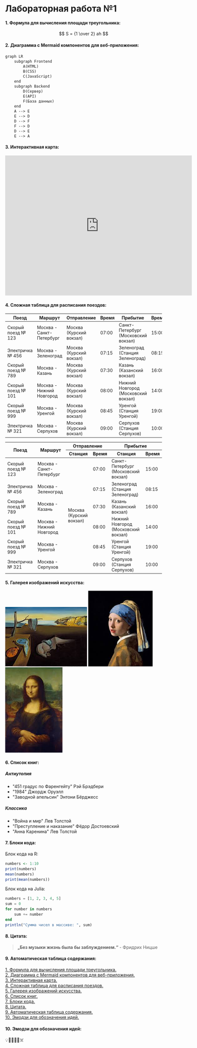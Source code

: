 # Лабораторная работа №1

#### <a id="content1"> 1. Формула для вычисления площади треугольника: </a>
$$
S = {1 \over 2} ah
$$

#### <a id="content2"> 2. Диаграмма с Mermaid компонентов для веб-приложения: </a>
```mermaid
graph LR
    subgraph Frontend
        A(HTML)
        B(CSS)
        C(JavaScript)
    end
    subgraph Backend
        D(Сервер)
        E(API)
        F(База данных)
    end
    A --> E
    E --> D
    D --> F
    F --> D
    D --> E
    E --> A
```

#### <a id="content3"> 3. Интерактивная карта: </a>

<iframe src="https://www.google.com/maps/embed?pb=!1m18!1m12!1m3!1d3884.893328482063!2d40.43737285965915!3d56.14483496343647!2m3!1f0!2f0!3f0!3m2!1i1024!2i768!4f13.1!3m3!1m2!1s0x414c7bb0bc78378b%3A0xcfea68a4256a4db5!2z0JrQvdGP0LfRjC3QktC70LDQtNC40LzQuNGA0YHQutC-0LUg0LrQu9Cw0LTQsdC40YnQtQ!5e0!3m2!1sru!2sru!4v1725537180792!5m2!1sru!2sru" width="600" height="450" style="border:0;" allowfullscreen="" loading="lazy" referrerpolicy="no-referrer-when-downgrade"></iframe>

#### <a id="content4"> 4. Сложная таблица для расписания поездов: </a>

| Поезд | Маршрут | Отправление | Время | Прибытие | Время |
|---|---|---|---|---|---|
| Скорый поезд № 123 | Москва - Санкт-Петербург | Москва (Курский вокзал) | 07:00 | Санкт-Петербург (Московский вокзал) | 15:00 |
| Электричка № 456 | Москва - Зеленоград | Москва (Курский вокзал) | 07:15 | Зеленоград (Станция Зеленоград) | 08:15 |
| Скорый поезд № 789 | Москва - Казань | Москва (Курский вокзал) | 07:30 | Казань (Казанский вокзал) | 16:00 |
| Скорый поезд № 101 | Москва - Нижний Новгород | Москва (Курский вокзал) | 08:00 | Нижний Новгород (Московский вокзал) | 14:00 |
| Скорый поезд № 999 | Москва - Уренгой | Москва (Курский вокзал) | 08:45 | Уренгой (Станция Уренгой) | 19:00 |
| Электричка № 321 | Москва - Серпухов | Москва (Курский вокзал) | 09:00 | Серпухов (Станция Серпухов) | 10:00 |

<table>
    <thead>
      <tr>
        <th rowspan="2">Поезд</th>
        <th rowspan="2">Маршрут</th>
        <th colspan="2">Отправление</th>
        <th colspan="2">Прибытие</th>
      </tr>
      <tr>
        <th>Станция</th>
        <th>Время</th>
        <th>Станция</th>
        <th>Время</th>
      </tr>
    </thead>
    <tbody>
      <tr>
        <td>Скорый поезд № 123</td>
        <td>Москва - Санкт-Петербург</td>
        <td rowspan="6">Москва (Курский вокзал)</td>
        <td>07:00</td>
        <td>Санкт-Петербург (Московский вокзал)</td>
        <td>15:00</td>
      </tr>
      <tr>
        <td>Электричка № 456</td>
        <td>Москва - Зеленоград</td>
        <td>07:15</td>
        <td>Зеленоград (Станция Зеленоград)</td>
        <td>08:15</td>
      </tr>
      <tr>
        <td>Скорый поезд № 789</td>
        <td>Москва - Казань</td>
        <td>07:30</td>
        <td>Казань (Казанский вокзал)</td>
        <td>16:00</td>
      </tr>
      <tr>
        <td>Скорый поезд № 101</td>
        <td>Москва - Нижний Новгород</td>
        <td>08:00</td>
        <td>Нижний Новгород (Московский вокзал)</td>
        <td>14:00</td>
      </tr>
      <tr>
        <td>Скорый поезд № 999</td>
        <td>Москва - Уренгой</td>
        <td>08:45</td>
        <td>Уренгой (Станция Уренгой)</td>
        <td>19:00</td>
      </tr>
      <tr>
        <td>Электричка № 321</td>
        <td>Москва - Серпухов</td>
        <td>09:00</td>
        <td>Серпухов (Станция Серпухов)</td>
        <td>10:00</td>
      </tr>
    </tbody>
  </table>


#### <a id="content5"> 5. Галерея изображений искусства: </a>
   
![Текст описания ](/lab1_2.jpeg)
![Текст описания](/lab1_3.jpeg)
![Текст описания](/lab1_5.jpeg)

#### <a id="content6"> 6. Список книг: </a>

##### Антиутопия

* "451 градус по Фаренгейту" Рэй Брэдбери
* "1984" Джордж Оруэлл
* "Заводной апельсин" Энтони Бёрджесс

##### Классика

* "Война и мир" Лев Толстой
* "Преступление и наказание" Фёдор Достоевский
* "Анна Каренина" Лев Толстой

#### <a id="content7"> 7. Блоки кода: </a>

Блок кода на R:
```R
numbers <- 1:10
print(numbers)
mean(numbers)
print(mean(numbers))
```

Блок кода на Julia:
```Julia
numbers = [1, 2, 3, 4, 5]
sum = 0
for number in numbers
    sum += number
end
println("Сумма чисел в массиве: ", sum)
```

#### <a id="content8"> 8. Цитата: </a>
> **„Без музыки жизнь была бы заблуждением.“** - Фридрих Ницше

#### <a id="content9"> 9. Автоматическая таблица содержания: </a>
[1. Формула для вычисления площади треугольника.](#content1)<br>
[2. Диаграмма с Mermaid компонентов для веб-приложения.](#content2)<br>
[3. Интерактивная карта.](#content3)<br>
[4. Сложная таблица для расписания поездов.](#content4)<br>
[5. Галерея изображений искусства.](#content5)<br>
[6. Список книг.](#content6)<br>
[7. Блоки кода.](#content7)<br>
[8. Цитата.](#content8)<br>
[9. Автоматическая таблица содержания.](#content9)<br>
[10. Эмодзи для обозначения идей.](#content10)<br>

#### <a id="content10"> 10. Эмодзи для обозначения идей: </a>
💡🏃‍♀️‍➡️🏫☠️

